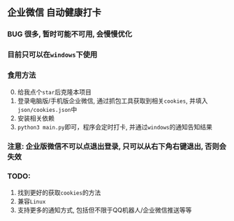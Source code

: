 ## 企业微信 自动健康打卡

### BUG 很多, 暂时可能不可用, 会慢慢优化
### 目前只可以在`windows`下使用

### 食用方法
0. 给我点个`star`后克隆本项目
1. 登录电脑版/手机版企业微信, 通过抓包工具获取到相关`cookies`, 并填入`json/cookies.json`中
2. 安装相关依赖
3. `python3 main.py`即可，程序会定时打卡, 并通过`windows`的通知告知结果
   
### **注意: 企业版微信不可以点退出登录, 只可以从右下角右键退出, 否则会失效**

### TODO:
1. 找到更好的获取`cookies`的方法
2. 兼容`Linux`
3. 支持更多的通知方式, 包括但不限于QQ机器人/企业微信推送等等
   